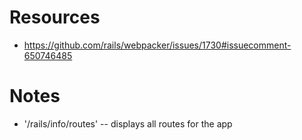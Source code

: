 # Resources
- https://github.com/rails/webpacker/issues/1730#issuecomment-650746485


# Notes
- '/rails/info/routes' -- displays all routes for the app